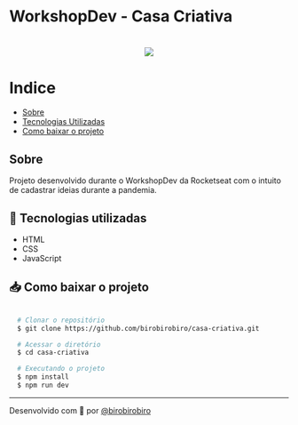 # WorkshopDev - Casa Criativa

<h1 align="center"> 
  <img src="https://ik.imagekit.io/birobirobiro/Peek_2020-08-26_23-42_xpYY2NgzNg.gif">
</h1>

# Indice

- [Sobre](#-sobre)
- [Tecnologias Utilizadas](#-tecnologias-utilizadas)
- [Como baixar o projeto](#-como-baixar-o-projeto)

## Sobre

Projeto desenvolvido durante o WorkshopDev da Rocketseat com o intuito de cadastrar ideias durante a pandemia.

## 🚀 Tecnologias utilizadas

- HTML
- CSS
- JavaScript

## 📥 Como baixar o projeto

```bash

  # Clonar o repositório
  $ git clone https://github.com/birobirobiro/casa-criativa.git

  # Acessar o diretório
  $ cd casa-criativa

  # Executando o projeto
  $ npm install
  $ npm run dev
```

---
Desenvolvido com 💜 por [@birobirobiro](twitter.com/birobirobiro_)